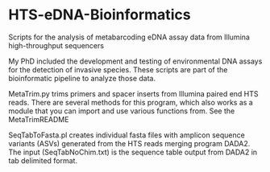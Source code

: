 # HTS-eDNA-Bioinformatics
Scripts for the analysis of metabarcoding eDNA assay data from Illumina high-throughput sequencers

My PhD included the development and testing of environmental DNA assays for the detection of invasive species. These scripts are part of the bioinformatic pipeline to analyze those data.

MetaTrim.py trims primers and spacer inserts from Illumina paired end HTS reads. There are several methods for this program, which also works as a module that you can import and use various functions from. See the MetaTrimREADME

SeqTabToFasta.pl creates individual fasta files with amplicon sequence variants (ASVs) generated from the HTS reads merging program DADA2. The input (SeqTabNoChim.txt) is the sequence table output from DADA2 in tab delimited format.
